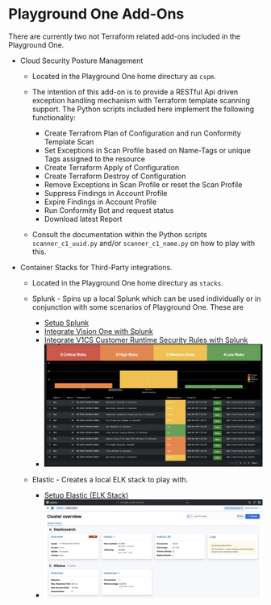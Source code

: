 # Playground One Add-Ons

There are currently two not Terraform related add-ons included in the Playground One.

- Cloud Security Posture Management

  - Located in the Playground One home directury as `cspm`.

  - The intention of this add-on is to provide a RESTful Api driven exception handling mechanism with Terraform template scanning support. The Python scripts included here implement the following functionality:

    - Create Terrafrom Plan of Configuration and run Conformity Template Scan
    - Set Exceptions in Scan Profile based on Name-Tags or unique Tags assigned to the resource
    - Create Terraform Apply of Configuration
    - Create Terraform Destroy of Configuration
    - Remove Exceptions in Scan Profile or reset the Scan Profile
    - Suppress Findings in Account Profile
    - Expire Findings in Account Profile
    - Run Conformity Bot and request status
    - Download latest Report

  - Consult the documentation within the Python scripts `scanner_c1_uuid.py` and/or `scanner_c1_name.py` on how to play with this.

- Container Stacks for Third-Party integrations.

  - Located in the Playground One home directury as `stacks`.

  - Splunk - Spins up a local Splunk which can be used individually or in conjunction with some scenarios of Playground One. These are

    - [Setup Splunk](https://mawinkler.github.io/playground-one-pages/scenarios/bigdata/splunk-setup/)
    - [Integrate Vision One with Splunk](https://mawinkler.github.io/playground-one-pages/scenarios/bigdata/splunk-integrate-vision-one-xdr/)
    - [Integrate V1CS Customer Runtime Security Rules with Splunk](https://mawinkler.github.io/playground-one-pages/scenarios/bigdata/splunk-integrate-vision-one-custom-rules/)
    - ![alt text](images/splunk-app-v1xdr-09.png "Splunk")

  - Elastic - Creates a local ELK stack to play with.

    - [Setup Elastic (ELK Stack)](https://mawinkler.github.io/playground-one-pages/scenarios/bigdata/elastic-stack/)
    - ![alt text](images/elastic-app-setup-02.png "App")

